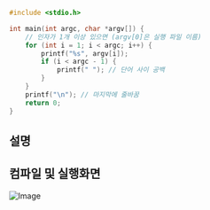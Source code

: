 ```c
#include <stdio.h>

int main(int argc, char *argv[]) {
    // 인자가 1개 이상 있으면 (argv[0]은 실행 파일 이름)
    for (int i = 1; i < argc; i++) {
        printf("%s", argv[i]);
        if (i < argc - 1) {
            printf(" "); // 단어 사이 공백
        }
    }
    printf("\n"); // 마지막에 줄바꿈
    return 0;
}
```
## 설명


## 컴파일 및 실행화면
![Image](https://github.com/user-attachments/assets/615196a4-a22e-459f-ba3b-cc73a21c90ab)